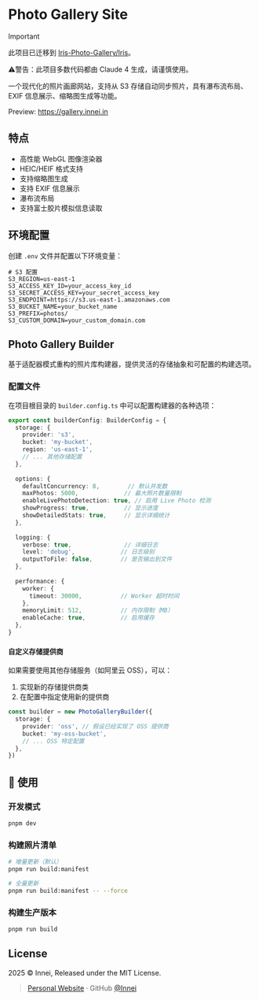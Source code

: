 # Photo Gallery Site

> [!IMPORTANT]
> 此项目已迁移到 [Iris-Photo-Gallery/Iris](https://github.com/Iris-Photo-Gallery/Iris)。


⚠️警告：此项目多数代码都由 Claude 4 生成，请谨慎使用。

一个现代化的照片画廊网站，支持从 S3 存储自动同步照片，具有瀑布流布局、EXIF 信息展示、缩略图生成等功能。

Preview: https://gallery.innei.in

## 特点

- 高性能 WebGL 图像渲染器
- HEIC/HEIF 格式支持
- 支持缩略图生成
- 支持 EXIF 信息展示
- 瀑布流布局
- 支持富士胶片模拟信息读取

## 环境配置

创建 `.env` 文件并配置以下环境变量：

```env
# S3 配置
S3_REGION=us-east-1
S3_ACCESS_KEY_ID=your_access_key_id
S3_SECRET_ACCESS_KEY=your_secret_access_key
S3_ENDPOINT=https://s3.us-east-1.amazonaws.com
S3_BUCKET_NAME=your_bucket_name
S3_PREFIX=photos/
S3_CUSTOM_DOMAIN=your_custom_domain.com
```

## Photo Gallery Builder

基于适配器模式重构的照片库构建器，提供灵活的存储抽象和可配置的构建选项。

### 配置文件

在项目根目录的 `builder.config.ts` 中可以配置构建器的各种选项：

```typescript
export const builderConfig: BuilderConfig = {
  storage: {
    provider: 's3',
    bucket: 'my-bucket',
    region: 'us-east-1',
    // ... 其他存储配置
  },
  
  options: {
    defaultConcurrency: 8,        // 默认并发数
    maxPhotos: 5000,             // 最大照片数量限制
    enableLivePhotoDetection: true, // 启用 Live Photo 检测
    showProgress: true,          // 显示进度
    showDetailedStats: true,     // 显示详细统计
  },
  
  logging: {
    verbose: true,               // 详细日志
    level: 'debug',             // 日志级别
    outputToFile: false,        // 是否输出到文件
  },
  
  performance: {
    worker: {
      timeout: 30000,           // Worker 超时时间
    },
    memoryLimit: 512,           // 内存限制（MB）
    enableCache: true,          // 启用缓存
  },
}
```

#### 自定义存储提供商

如果需要使用其他存储服务（如阿里云 OSS），可以：

1. 实现新的存储提供商类
2. 在配置中指定使用新的提供商

```typescript
const builder = new PhotoGalleryBuilder({
  storage: {
    provider: 'oss', // 假设已经实现了 OSS 提供商
    bucket: 'my-oss-bucket',
    // ... OSS 特定配置
  },
})
```

## 🚀 使用

### 开发模式

```bash
pnpm dev
```

### 构建照片清单

```bash
# 增量更新（默认）
pnpm run build:manifest

# 全量更新
pnpm run build:manifest -- --force
```

### 构建生产版本

```bash
pnpm run build
```

## License

2025 © Innei, Released under the MIT License.

> [Personal Website](https://innei.in/) · GitHub [@Innei](https://github.com/innei/)
